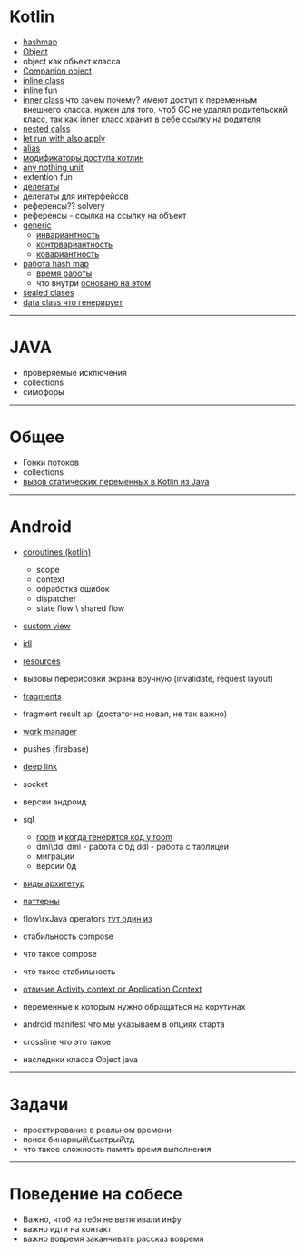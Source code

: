 # Kotlin
- [hashmap](/basics/collections/hashDataStructures/About.md/#hashmap)
- [Object](/basics/syntaxKotlin/classes.md/#object)
- object как объект класса
- [Companion object](/basics/syntaxKotlin/classes.md/#companion-object)
- [inline class](/basics/syntaxKotlin/classes.md/#inline)
- [inline fun](/basics/syntaxKotlin/classes.md/#inline-function)
- [inner class](/basics/syntaxKotlin/classes.md/#inner)
что зачем почему? имеют доступ к переменным внешнего класса. нужен для того, чтоб GC не удалял родительский класс, так как inner класс хранит в себе ссылку на родителя
- [nested calss](/basics/syntaxKotlin/classes.md/#nested)
- [let run with also apply](/basics/syntaxKotlin/scopeFunctions.md) 
- [alias](/basics/syntaxKotlin/alias.md)
- [модификаторы доступа котлин](/basics/syntaxKotlin/visibilityModifiers.md)
- [any nothing unit](/basics/syntaxKotlin/anyNothingUnit.md)
- extention fun
- [делегаты](/basics/syntaxKotlin/delegats.md)
- делегаты для интерфейсов 
- референсы?? solvery
- референсы - ссылка на ссылку на объект 
- [generic](/basics/syntaxKotlin/generics.md)
  - [инвариантность](/basics/syntaxKotlin/generics.md/#инвариантность)
  - [контрвариантность](/basics/syntaxKotlin/generics.md/#контравариантность)
  - [ковариантность](/basics/syntaxKotlin/generics.md/#ковариантость) 
- [работа hash map](/basics/collections/hashDataStructures/hashmap.md)
  - [время работы](/basics/collections/hashDataStructures/hashmap.md/#мотивация-использовать-хеш-таблицы)
  - что внутри [основано на этом](/basics/collections/hashDataStructures/HashSet.md/#как-это-все-работает)
- [sealed clases](/basics/syntaxKotlin/classes.md/#sealed-class) 
- [data class что генерирует](/basics/syntaxKotlin/classes.md/#data-class)

 
 ---

 # JAVA

 - проверяемые исключения 
 - collections
 - симофоры

---

# Общее

 - Гонки потоков
 - collections
 - [вызов статических переменных в Kotlin из Java](/basics/static.md#java-with-kotlin)

---

# Android

- [coroutines (kotlin)](/coroutines/Coroutines_1.md)
  - scope
  - context
  - обработка ошибок
  - dispatcher
  - state flow \ shared flow


- [custom view](/UI/XML/CustomView.md)
- [idl](/android/aidl.md)
- [resources](/android/resources.md)
- вызовы перерисовки экрана вручную (invalidate, request layout)
- [fragments](/UI/XML/Fragments/About.md) 
- fragment result api (достаточно новая, не так важно)
- [work manager](/android/workManager.md)
- pushes (firebase)
- [deep link](/android/deeplinks.md)
- socket
- версии андроид
- sql
  - [room](/libraries/SQL/room/About.md) и [когда генерится код у room](/libraries/SQL/room/inside.md)
  - dml\ddl
  dml - работа с бд ddl - работа с таблицей
  - миграции
  - версии бд
- [виды архитетур](/architectures/About.md)
- [паттерны](/patterns/About.md)
- flow\rxJava operators [тут один из](/libraries/RxJava/transformation/map/map.md)

- стабильность compose
- что такое compose
- что такое стабильность
- [отличие Activity context от Application Context](/android/context.md)
- переменные к которым нужно обращаться на корутинах
- android manifest что мы указываем в опциях старта 
- crossline что это такое 
- наследнки класса Object java
 ---

# Задачи
- проектирование в реальном времени
- поиск бинарный\быстрый\тд
- что такое сложность память время выполнения 

--- 

# Поведение на собесе

- Важно, чтоб из тебя не вытягивали инфу
- важно идти на контакт 
- важно вовремя заканчивать рассказ вовремя 
